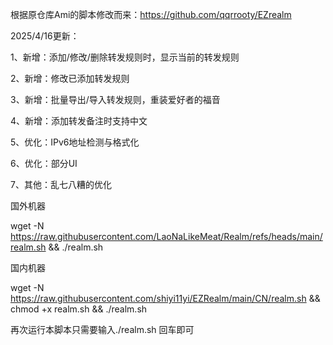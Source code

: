 
根据原仓库Ami的脚本修改而来：https://github.com/qqrrooty/EZrealm

2025/4/16更新：

1、新增：添加/修改/删除转发规则时，显示当前的转发规则

2、新增：修改已添加转发规则

3、新增：批量导出/导入转发规则，重装爱好者的福音

4、新增：添加转发备注时支持中文

5、优化：IPv6地址检测与格式化

6、优化：部分UI

7、其他：乱七八糟的优化


国外机器

wget -N https://raw.githubusercontent.com/LaoNaLikeMeat/Realm/refs/heads/main/realm.sh && ./realm.sh

国内机器

wget -N https://raw.githubusercontent.com/shiyi11yi/EZRealm/main/CN/realm.sh && chmod +x realm.sh && ./realm.sh

再次运行本脚本只需要输入./realm.sh 回车即可
